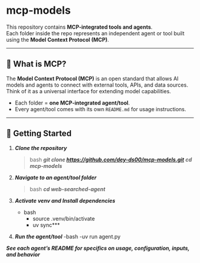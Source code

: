 # mcp-models

This repository contains **MCP-integrated tools and agents**.  
Each folder inside the repo represents an independent agent or tool built using the **Model Context Protocol (MCP)**.

---

## 🔹 What is MCP?

The **Model Context Protocol (MCP)** is an open standard that allows AI models and agents to connect with external tools, APIs, and data sources.  
Think of it as a universal interface for extending model capabilities.



- Each folder = **one MCP-integrated agent/tool**.  
- Every agent/tool comes with its own `README.md` for usage instructions.  

---

## 🚀 Getting Started

1. ***Clone the repository***
   > bash
   ***git clone https://github.com/dey-ds00/mcp-models.git***
   ***cd mcp-models***
   
3. ***Navigate to an agent/tool folder***
   > bash
   ***cd web-searched-agent***
   
5. ***Activate venv and Install dependencies***
   - bash
      - source .venv/bin/activate
      - uv sync***
   
7. ***Run the agent/tool***
   -bash
      -uv run agent.py


***See each agent’s README for specifics on usage, configuration, inputs, and behavior***


